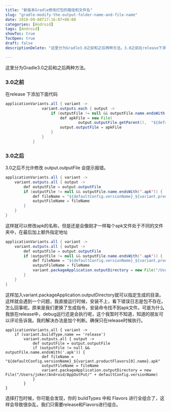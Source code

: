 ```yaml
---
title: "新版本Gradle修改打包的路径和文件名"
slug: "gradle-modify-the-output-folder-name-and-file-name"
date: 2018-09-08T17:16:07+08:00
categories: [Android]
tags: [Android]
showToc: true
TocOpen: true
draft: false
descriptionDelete: "这里分为Gradle3.0之前和之后两种方法。3.0之前在release下添加下面代码applicationVariants.all"

---
```

                
这里分为Gradle3.0之前和之后两种方法。
### 3.0之前
在release 下添加下面代码
```java
applicationVariants.all { variant ->
                variant.outputs.each { output ->
                    if (outputFile != null && outputFile.name.endsWith('.apk')) {
                        def apkFile = new File(
                                output.outputFile.getParent(),  "${defaultConfig.versionName}_${variant.productFlavors[0].name}.apk")
                        output.outputFile = apkFile
                    }
                }
            }
```
### 3.0之后
3.0之后不允许修改 output.outputFile 会提示报错。
```java
applicationVariants.all { variant ->
    variant.outputs.all { output ->
        def outputFile = output.outputFile
        if (outputFile != null && outputFile.name.endsWith('.apk')) {
            def fileName = "${defaultConfig.versionName}_${variant.productFlavors[0].name}.apk"
            outputFileName = fileName
        }
    }
}
```
这样就可以修改apk的名称，但是还是会像刚才一样每个apk文件处于不同的文件夹中，在最后加上额外指定地址
```java
applicationVariants.all { variant ->
    variant.outputs.all { output ->
        def outputFile = output.outputFile
        if (outputFile != null && outputFile.name.endsWith('.apk')) {
            def fileName = "${defaultConfig.versionName}_${variant.productFlavors[0].name}.apk"
            outputFileName = fileName
            variant.packageApplication.outputDirectory = new File("/Users/joker/Android/AppOutPut/" + defaultConfig.versionName)
        }
    }
}
```
这样加入variant.packageApplication.outputDirectory就可以指定生成的目录。这样就会遇到一个问题，我直接运行时候，安装不上，看下错误日志是包不存在。怎么回事呢。原来是我们更换了生成指令，安装命令找不到apk文件。可是为什么我放在release中，debug运行还是会执行呢，这个我暂时不知道，知道的朋友可以评论告诉我。我的解决办法是加个判断。确保只在release时候执行。
```
applicationVariants.all { variant ->
    if (variant.buildType.name == 'release')
        variant.outputs.all { output ->
            def outputFile = output.outputFile
            if (outputFile != null && outputFile.name.endsWith('.apk')) {
                def fileName = "${defaultConfig.versionName}_${variant.productFlavors[0].name}.apk"
                outputFileName = fileName
                variant.packageApplication.outputDirectory = new File("/Users/joker/Android/AppOutPut/" + defaultConfig.versionName)
            }
        }
}
```
选择打包时候，你可能会发现，你的 buildTypes 中和 Flavors 进行全组合了，这样会导致很杂乱，我们只需要release和Flavors进行组合。

